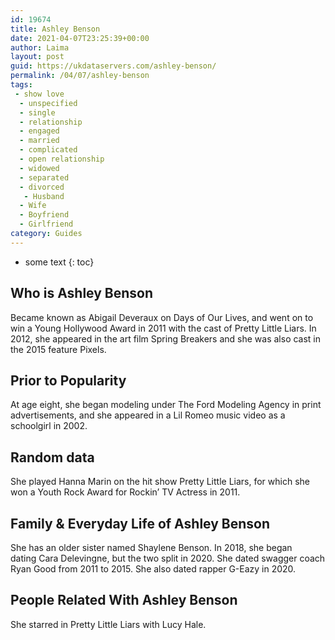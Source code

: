 ```yaml
---
id: 19674
title: Ashley Benson
date: 2021-04-07T23:25:39+00:00
author: Laima
layout: post
guid: https://ukdataservers.com/ashley-benson/
permalink: /04/07/ashley-benson
tags:
 - show love
  - unspecified
  - single
  - relationship
  - engaged
  - married
  - complicated
  - open relationship
  - widowed
  - separated
  - divorced
   - Husband
  - Wife
  - Boyfriend
  - Girlfriend
category: Guides
---
```


* some text
{: toc}


## Who is Ashley Benson
                  
                  
                  
Became known as Abigail Deveraux on Days of Our Lives, and went on to win a Young Hollywood Award in 2011 with the cast of Pretty Little Liars. In 2012, she appeared in the art film Spring Breakers and she was also cast in the 2015 feature Pixels.
                  
              
            
              
            
                
                
                
## Prior to Popularity
                  
                  
                  
At age eight, she began modeling under The Ford Modeling Agency in print advertisements, and she appeared in a Lil Romeo music video as a schoolgirl in 2002.
                  
              
            
              
            
                
                
                
## Random data
                  
                  
                  
She played Hanna Marin on the hit show Pretty Little Liars, for which she won a Youth Rock Award for Rockin&#8217; TV Actress in 2011.
                  
              
            
              
            
                
                
                
## Family & Everyday Life of Ashley Benson
                  
                  
                  
She has an older sister named Shaylene Benson. In 2018, she began dating Cara Delevingne, but the two split in 2020. She dated swagger coach Ryan Good from 2011 to 2015. She also dated rapper G-Eazy in 2020.
                  
              
            
              
            
                
                
                
## People Related With Ashley Benson
                  
                  
                  
She starred in Pretty Little Liars with Lucy Hale.
                  
              
            
              
            
                
              
            
              
              
            
            
              
            
          
          
          